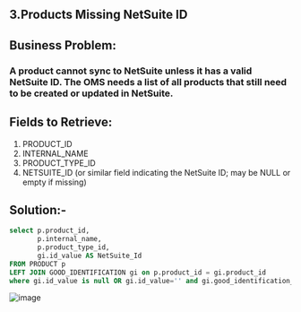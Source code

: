 ## 3.Products Missing NetSuite ID
## Business Problem:
### A product cannot sync to NetSuite unless it has a valid NetSuite ID. The OMS needs a list of all products that still need to be created or updated in NetSuite.

## Fields to Retrieve:

1. PRODUCT_ID
2. INTERNAL_NAME
3. PRODUCT_TYPE_ID
4. NETSUITE_ID (or similar field indicating the NetSuite ID; may be NULL or empty if missing)

## Solution:-

```sql
select p.product_id,
       p.internal_name,
       p.product_type_id,
       gi.id_value AS NetSuite_Id
FROM PRODUCT p
LEFT JOIN GOOD_IDENTIFICATION gi on p.product_id = gi.product_id 
where gi.id_value is null OR gi.id_value='' and gi.good_identification_type_id='ERP_ID';

```
![image](https://github.com/user-attachments/assets/36745100-60d6-4f7c-88b3-bb011bd596fa)
